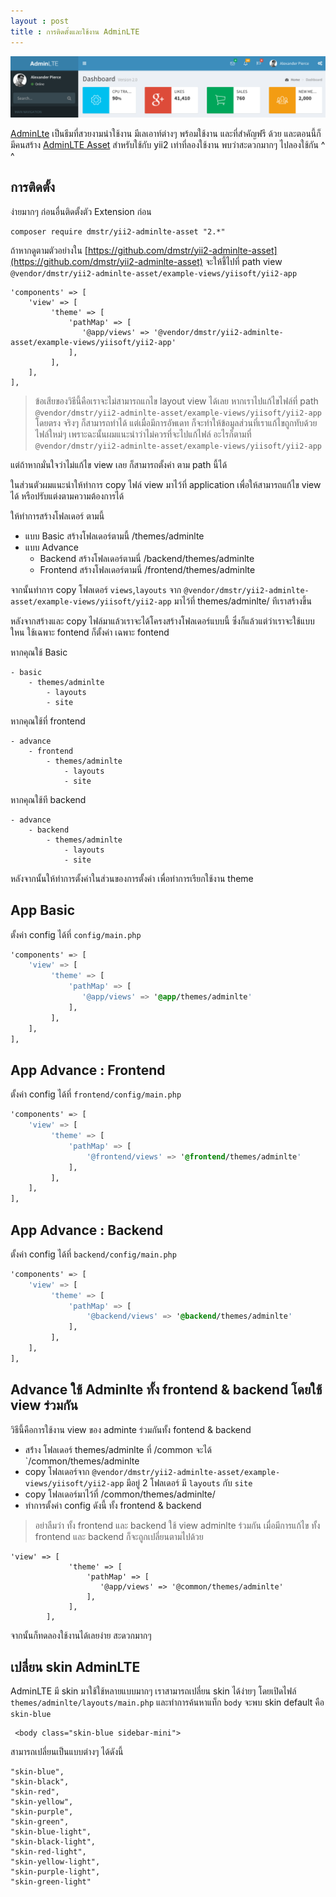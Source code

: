 ```yaml
---
layout : post
title : การติดตั้งและใช้งาน AdminLTE
---
```


![](/img/adminlte.png)

[AdminLte](https://almsaeedstudio.com/) เป็นธีมที่สวยงามน่าใช้งาน มีเลเอาท์ต่างๆ พร้อมใช้งาน และที่สำคัญฟรี ด้วย และตอนนี้ก็มีคนสร้าง [AdminLTE Asset](https://github.com/dmstr/yii2-adminlte-asset) สำหรับใช้กับ yii2 เท่าที่ลองใช้งาน พบว่าสะดวกมากๆ ไปลองใช้กัน ^ ^

## การติดตั้ง

ง่ายมากๆ ก่อนอื่นติดตั้งตัว Extension ก่อน

```
composer require dmstr/yii2-adminlte-asset "2.*"
```

ถ้าหากดูตามตัวอย่างใน [https://github.com/dmstr/yii2-adminlte-asset](https://github.com/dmstr/yii2-adminlte-asset) จะให้ชี้ไปที่ path view `@vendor/dmstr/yii2-adminlte-asset/example-views/yiisoft/yii2-app`

```
'components' => [
    'view' => [
         'theme' => [
             'pathMap' => [
                '@app/views' => '@vendor/dmstr/yii2-adminlte-asset/example-views/yiisoft/yii2-app'
             ],
         ],
    ],
],
```

> ข้อเสียของวิธีนี้คือเราจะไม่สามารถแกไข layout view  ได้เลย หากเราไปแก้ไขไฟล์ที่ path `@vendor/dmstr/yii2-adminlte-asset/example-views/yiisoft/yii2-app` โดยตรง จริงๆ ก็สามารถทำได้ แต่เมื่อมีการอัพเดท ก็จะทำให้ข้อมูลส่วนที่เราแก้ไขถูกทับด้วยไฟล์ใหม่ๆ เพราะฉะนั้นผมแนะนำว่าไม่ควรที่จะไปแก้ไฟล์ อะไรก็ตามที่ `@vendor/dmstr/yii2-adminlte-asset/example-views/yiisoft/yii2-app`

แต่ถ้าหากมั่นใจว่าไม่แก้ไข view เลย ก็สามารถตั้งค่า ตาม path นี้ได้


ในส่วนตัวผมแนะนำให้ทำการ copy ไฟล์ view มาไว้ที่ application เพื่อให้สามารถแก้ไข view ได้ หรือปรับแต่งตามความต้องการได้

ให้ทำการสร้างโฟลเดอร์ ตามนี้

- แบบ Basic สร้างโฟลเดอร์ตามนี้ /themes/adminlte
- แบบ Advance
    -  Backend สร้างโฟลเดอร์ตามนี่ /backend/themes/adminlte
    -  Frontend สร้างโฟลเดอร์ตามนี่ /frontend/themes/adminlte  

จากนั้นทำการ copy โฟลเดอร์ `views`,`layouts` จาก `@vendor/dmstr/yii2-adminlte-asset/example-views/yiisoft/yii2-app` มาไว้ที่ themes/adminlte/ ทีเราสร้างขึ้น

หลังจากสร้างและ copy ไฟล์มาแล้วเราจะได้โครงสร้างโฟลเดอร์แบบนี้ ซึ่งก็แล้วแต่ว่าเราจะใช้แบบใหน ใช้เฉพาะ fontend ก็ตั้งค่า เฉพาะ fontend

หากคุณใช้ Basic

```
- basic
    - themes/adminlte
        - layouts
        - site
```

หากคุณใช้ที่ frontend

```
- advance
    - frontend
        - themes/adminlte
            - layouts
            - site
```

หากคุณใช้ที backend

```
- advance
    - backend
        - themes/adminlte
            - layouts
            - site
```

 หลังจากนั้นให้ทำการตั้งค่าในส่วนของการตั้งค่า เพื่อทำการเรียกใช้งาน theme

## App Basic

ตั้งค่า config ได้ที่ `config/main.php`

```css
'components' => [
    'view' => [
         'theme' => [
             'pathMap' => [
                '@app/views' => '@app/themes/adminlte'
             ],
         ],
    ],
],
```
## App Advance : Frontend

ตั้งค่า config ได้ที่ `frontend/config/main.php `

```css
'components' => [
    'view' => [
         'theme' => [
             'pathMap' => [
                 '@frontend/views' => '@frontend/themes/adminlte'
             ],
         ],
    ],
],
```

## App Advance : Backend

ตั้งค่า config ได้ที่ `backend/config/main.php `

```css
'components' => [
    'view' => [
         'theme' => [
             'pathMap' => [
                 '@backend/views' => '@backend/themes/adminlte'
             ],
         ],
    ],
],
```

## Advance ใช้ Adminlte ทั้ง frontend & backend โดยใช้ view ร่วมกัน

วิธีนี้คือการใช้งาน view ของ adminte ร่วมกันทั้ง fontend & backend

- สร้่าง โฟลเดอร์ themes/adminlte  ที่ /common จะได้ `/common/themes/adminlte
- copy โฟลเดอร์จาก  `@vendor/dmstr/yii2-adminlte-asset/example-views/yiisoft/yii2-app` มีอยู่ 2 โฟลเดอร์ มี `layouts` กับ `site`
- copy โฟลเดอร์มาไว้ที่ /common/themes/adminlte/
- ทำการตั้งค่า config ดังนี้ ทั้ง frontend & backend

> อย่าลืมว่า ทั้ง frontend และ backend ใช้ view adminlte ร่วมกัน เมื่อมีการแก้ไข ทั้ง frontend และ backend ก็จะถูกเปลี่ยนตามไปด้วย

```
'view' => [
             'theme' => [
                 'pathMap' => [
                    '@app/views' => '@common/themes/adminlte'
                 ],
             ],
        ],
```

จากนั้นก็ทดลองใช้งานได้เลยง่าย สะดวกมากๆ

## เปลี่ยน skin AdminLTE

AdminLTE มี skin มาใช้ใช้หลายแบบมากๆ เราสามารถเปลี่ยน skin ได้ง่ายๆ โดยเปิดไฟล์ `themes/adminlte/layouts/main.php` และทำการค้นหาแท็ก `body` จะพบ skin default คือ `skin-blue`

```
 <body class="skin-blue sidebar-mini">
```

สามารถเปลี่ยนเป็นแบบต่างๆ ได้ดังนี้

```
"skin-blue",
"skin-black",
"skin-red",
"skin-yellow",
"skin-purple",
"skin-green",
"skin-blue-light",
"skin-black-light",
"skin-red-light",
"skin-yellow-light",
"skin-purple-light",
"skin-green-light"
```
